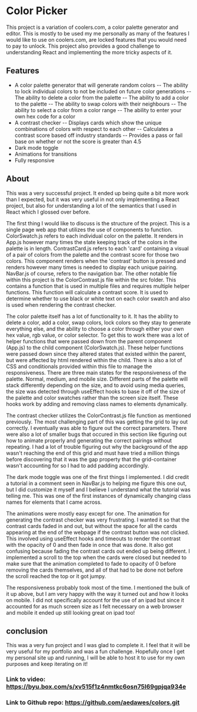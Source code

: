 # Color Picker
This project is a variation of coolers.com, a color palette generator and editor. This is mostly to be used my me personally as many of the features I would like to use on coolers.com, are locked features that you would need to pay to unlock. This project also provides a good challenge to understanding React and implementing the more tricky aspects of it.

## Features
- A color palette generator that will generate random colors
-- The ability to lock individual colors to not be included on future color generations
-- The ability to delete a color from the palette
-- The ability to add a color to the palette
-- The  ability to swap colors with their neighbours
-- The ability to select a color from a color range
-- The ability to enter your own hex code for a color
- A contrast checker
-- Displays cards which show the unique combinations of colors with respect to each other
-- Calculates a contrast score based off industry standards
-- Provides a pass or fail base on whether or not the score is greater than 4.5
- Dark mode toggle
- Animations for transitions
- Fully responsive

## About

This was a very successful project. It ended up being quite a bit more work than I expected, but it was very useful in not only implementing a React project, but also for understanding a lot of the semantics that I used in React which I glossed over before.

The first thing I would like to discuss is the structure of the project. This is a single page web app that utilizes the use of components to function. 
ColorSwatch.js refers to each individual color on the palette. It renders in App.js however many times the state keeping track of the colors in the palette is in length. 
ContrastCard.js refers to each 'card' containing a visual of a pair of colors from the palette and the contrast score for those two colors. This component renders when the 'contrast' button is pressed and renders however many times is needed to display each unique pairing.  
NavBar.js of course, refers to the navigation bar.
The other notable file within this project is the ColorContrast.js file within the src folder. This contains a function that is used in multiple files and requires multiple helper functions. This function will calculate a contrast score. It is used to determine whether to use black or white text on each color swatch and also is used when rendering the contrast checker.

The color palette itself has a lot of functionality to it. It has the ability to delete a color, add a color, swap colors, lock colors so they stay to generate everything else, and the ability to choose a color through either your own hex value, rgb value, or color selector. To get this to work there was a lot of helper functions that were passed down from the parent component (App.js) to the child component (ColorSwatch.js). These helper functions were passed down since they altered states that existed within the parent, but were affected by html rendered within the child. There is also a lot of CSS and conditionals provided within this file to manage the responsiveness. There are three main states for the responsiveness of the palette. Normal, medium, and mobile size. Different parts of the palette will stack differently depending on the size, and to avoid using media queries, the size was detected through useEffect hooks to base it off of the size of the palette and color swatches rather than the screen size itself. These hooks work by adding and removing class names to elements dynamically.

The contrast checker utilizes the ColorContrast.js file function as mentioned previously. The most challenging part of this was getting the grid to lay out correctly. I eventually was able to figure out the correct parameters. There were also a lot of smaller bugs that occured in this section like figuring out how to animate properly and generating the correct pairings without repeating. I had a lot of trouble figuring out why the background of the app wasn't reaching the end of this grid and must have tried a million things before discovering that it was the gap property that the grid-container wasn't accounting for so I had to add padding accordingly.

The dark mode toggle was one of the first things I implemented. I did credit a tutorial in a comment seen in NavBar.js to helping me figure this one out, but I did customize it myself and I believe I understand what the tutorial was telling me.  This was one of the first instances of dynamically changing class names for elements that I came across.

The animations were mostly easy except for one. The animation for generating the contrast checker was very frustrating.  I wanted it so that the contrast cards faded in and out, but without the space for all the cards appearing at the end of the webpage if the contrast button was not clicked. This involved using useEffect hooks and timeouts to render the contrast with the opacity of 0 and then fade in once that was done. It also got confusing because fading the contrast cards out ended up being different. I implemented a scroll to the top when the cards were closed but needed to make sure that the animation completed to fade to opacity of 0 before removing the cards themselves, and all of that had to be done not before the scroll reached the top or it got jumpy. 

The responsiveness probably took most of the time. I mentioned the bulk of it up above, but I am very happy with the way it turned out and how it looks on mobile. I did not specifically account for the use of an ipad but since it accounted for as much screen size as I felt necessary on a web browser and mobile it ended up still looking great on ipad too!

## conclusion
This was a very fun project and I was glad to complete it. I feel that it will be very useful for my portfolio and was a fun challenge. Hopefully once I get my personal site up and running, I will be able to host it to use for my own purposes and keep iterating on it!

### Link to video: https://byu.box.com/s/xv515f1z4nmtkc6osn75l69gpjqa934e

### Link to Github repo: https://github.com/aedawes/colors.git
